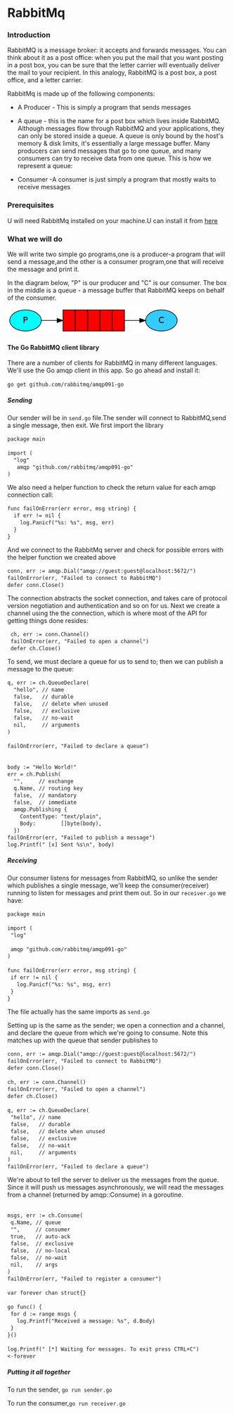 # RabbitMq

### Introduction

RabbitMQ is a message broker: it accepts and forwards messages. You can think about it as a post office: when you put the mail that you want posting in a post box, you can be sure that the letter carrier will eventually deliver the mail to your recipient. In this analogy, RabbitMQ is a post box, a post office, and a letter carrier. 

RabbitMq is made up of the following components:

-  A Producer - This is simply a program that sends messages
-  A queue - this is the name for a post box which lives inside RabbitMQ. Although messages flow through RabbitMQ and your applications, they can only be stored inside a queue. A queue is only bound by the host's memory & disk limits, it's essentially a large message buffer. Many producers can send messages that go to one queue, and many consumers can try to receive data from one queue. This is how we represent a queue:

- Consumer -A consumer is just simply a program that mostly waits to receive messages

### Prerequisites
U will need RabbitMq installed on your machine.U can install it from [here](https://www.rabbitmq.com/download.html)

### What we will do

We will write two simple go programs,one is a producer-a program that will send a message,and the other is a consumer program,one that will receive the message 
and print it.

In the diagram below, "P" is our producer and "C" is our consumer. The box in the middle is a queue - a message buffer that RabbitMQ keeps on behalf of the consumer.

![RabbitMq](https://github.com/Carlosokumu/RabitMq/blob/master/images/python-one.png)

#### The Go RabbitMQ client library
There are a number of clients for RabbitMQ in many different languages. We'll use the Go amqp client in this app.
So go ahead and install it:

`go get github.com/rabbitmq/amqp091-go`

##### Sending
 Our sender will be in `send.go` file.The sender will connect to RabbitMQ,send a single message, then exit.
 We first import the library
 
 ```
 package main

import (
   "log"
    amqp "github.com/rabbitmq/amqp091-go"
)
```
We also need a helper function to check the return value for each amqp connection call:

```
func failOnError(err error, msg string) {
  if err != nil {
    log.Panicf("%s: %s", msg, err)
  }
}
```
And we connect to the RabbitMq server and check for possible errors with the helper function we created above

```
conn, err := amqp.Dial("amqp://guest:guest@localhost:5672/")
failOnError(err, "Failed to connect to RabbitMQ")
defer conn.Close()

```
The connection abstracts the socket connection, and takes care of protocol version negotiation and authentication and so on for us. Next we create a channel using the the connection, which is where most of the API for getting things done resides:

```
 ch, err := conn.Channel()
 failOnError(err, "Failed to open a channel")
 defer ch.Close()

```
To send, we must declare a queue for us to send to; then we can publish a message to the queue:

```
q, err := ch.QueueDeclare(
  "hello", // name
  false,   // durable
  false,   // delete when unused
  false,   // exclusive
  false,   // no-wait
  nil,     // arguments
)

failOnError(err, "Failed to declare a queue")


body := "Hello World!"
err = ch.Publish(
  "",     // exchange
  q.Name, // routing key
  false,  // mandatory
  false,  // immediate
  amqp.Publishing {
    ContentType: "text/plain",
    Body:        []byte(body),
  })
failOnError(err, "Failed to publish a message")
log.Printf(" [x] Sent %s\n", body)

```
##### Receiving
 Our consumer listens for messages from RabbitMQ, so unlike the sender which publishes a single message, we'll keep the consumer(receiver) running to listen for messages and print them out.
 So in our `receiver.go` we have:
 
 ```
package main

import (
  "log"

  amqp "github.com/rabbitmq/amqp091-go"
)

func failOnError(err error, msg string) {
  if err != nil {
    log.Panicf("%s: %s", msg, err)
  }
}
```

The file actually has the same imports as `send.go`

Setting up is the same as the sender; we open a connection and a channel, and declare the queue from which we're going to consume. Note this matches up with the queue that sender publishes to

 ```
conn, err := amqp.Dial("amqp://guest:guest@localhost:5672/")
failOnError(err, "Failed to connect to RabbitMQ")
defer conn.Close()

ch, err := conn.Channel()
failOnError(err, "Failed to open a channel")
defer ch.Close()

q, err := ch.QueueDeclare(
  "hello", // name
  false,   // durable
  false,   // delete when unused
  false,   // exclusive
  false,   // no-wait
  nil,     // arguments
)
failOnError(err, "Failed to declare a queue")
```

We're about to tell the server to deliver us the messages from the queue. Since it will push us messages asynchronously, we will read the messages from a channel (returned by amqp::Consume) in a goroutine.

 ```

msgs, err := ch.Consume(
  q.Name, // queue
  "",     // consumer
  true,   // auto-ack
  false,  // exclusive
  false,  // no-local
  false,  // no-wait
  nil,    // args
)
failOnError(err, "Failed to register a consumer")

var forever chan struct{}

go func() {
  for d := range msgs {
    log.Printf("Received a message: %s", d.Body)
  }
}()

log.Printf(" [*] Waiting for messages. To exit press CTRL+C")
<-forever

```
##### Putting it all together
To run the sender, `go run sender.go`

To run the consumer,`go run receiver.go`

